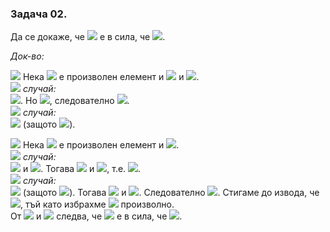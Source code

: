 ### Задача 02. 
Да се докаже, че <img src="https://latex.codecogs.com/svg.latex?\Large&space;\forall{A,B,C}"> е в сила, че <img src="https://latex.codecogs.com/svg.latex?\Large&space;(A\cup{B})\cap{C}=(A\cap{C})\cup{(B\cap{C})}">.

*Док-во:* 

<img src="https://latex.codecogs.com/svg.latex?\Large&space;(\subseteq)"> Нека <img src="https://latex.codecogs.com/svg.latex?\Large&space;x"> е произволен елемент и <img src="https://latex.codecogs.com/svg.latex?\Large&space;x\in(A\cup{B})\cap{C}\Rightarrow{x\in{A\cup{B}}}"> и <img src="https://latex.codecogs.com/svg.latex?\Large&space;x\in{C}">.<br>
<img src="https://latex.codecogs.com/svg.latex?\Large&space;I"> *случай:*<br><img src="https://latex.codecogs.com/svg.latex?\Large&space;x\in{A}\Rightarrow{x\in{A\cap{C}}}">. Но <img src="https://latex.codecogs.com/svg.latex?\Large&space;A\cap{C\subseteq{(A\cap{C})\cup{(B\cap{C})}}}">, следователно <img src="https://latex.codecogs.com/svg.latex?\Large&space;x\in(A\cap{C})\cup{(B\cap{C})}">.<br>
<img src="https://latex.codecogs.com/svg.latex?\Large&space;II"> *случай:*<br><img src="https://latex.codecogs.com/svg.latex?\Large&space;x\notin{A}\Rightarrow{x\in{B}}"> (защото <img src="https://latex.codecogs.com/svg.latex?\Large&space;x\in{(A\cup{B})}\Rightarrow{x\in{B\cap{C}}\subseteq{(A\cap{C})\cup{(B\cap{C})}}}">).

<img src="https://latex.codecogs.com/svg.latex?\Large&space;(\supseteq)"> Нека <img src="https://latex.codecogs.com/svg.latex?\Large&space;y"> е произволен елемент и <img src="https://latex.codecogs.com/svg.latex?\Large&space;y\in{(A\cap{C})\cup{(B\cap{C})}}">.<br>
<img src="https://latex.codecogs.com/svg.latex?\Large&space;I"> *случай:*<br><img src="https://latex.codecogs.com/svg.latex?\Large&space;y\in{A\cap{C}}\Rightarrow{y\in{A}}"> и <img src="https://latex.codecogs.com/svg.latex?\Large&space;y\in{C}">. Тогава <img src="https://latex.codecogs.com/svg.latex?\Large&space;y\in{A\cup{B}}"> и <img src="https://latex.codecogs.com/svg.latex?\Large&space;y\in{C}">, т.е. <img src="https://latex.codecogs.com/svg.latex?\Large&space;y\in{(A\cup{B})\cap{C}}">.<br>
<img src="https://latex.codecogs.com/svg.latex?\Large&space;II"> *случай:*<br><img src="https://latex.codecogs.com/svg.latex?\Large&space;y\notin{A\cap{C}}\Rightarrow{y\in{B\cap{C}}}"> (защото <img src="https://latex.codecogs.com/svg.latex?\Large&space;y\in(A\cap{C})\cup{(B\cap{C})}">). Тогава <img src="https://latex.codecogs.com/svg.latex?\Large&space;y\in{B}\cubseteq{A\cup{B}}"> и <img src="https://latex.codecogs.com/svg.latex?\Large&space;y\in{C}">. Следователно <img src="https://latex.codecogs.com/svg.latex?\Large&space;y\in(A\cup{B})\cap{C}">. Стигаме до извода, че <img src="https://latex.codecogs.com/svg.latex?\Large&space;(A\cap{C})\cup{(B\cap{C})}\subseteq{(A\cup{B})\cap{C}}">, тъй като избрахме <img src="https://latex.codecogs.com/svg.latex?\Large&space;y"> произволно.<br>
От <img src="https://latex.codecogs.com/svg.latex?\Large&space;(\subseteq)"> и <img src="https://latex.codecogs.com/svg.latex?\Large&space;(\supseteq)"> следва, че <img src="https://latex.codecogs.com/svg.latex?\Large&space;\forall{A,B,C}"> е в сила, че <img src="https://latex.codecogs.com/svg.latex?\Large&space;(A\cup{B})\cap{C}=(A\cap{C})\cup{(B\cap{C})}">.
